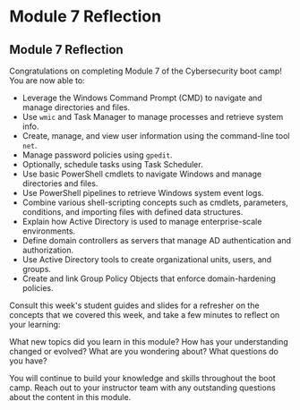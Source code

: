 # Module 7 Reflection

## Module 7 Reflection

Congratulations on completing Module 7 of the Cybersecurity boot camp! You are now able to:

- Leverage the Windows Command Prompt (CMD) to navigate and manage directories and files. 
- Use `wmic` and Task Manager to manage processes and retrieve system info.  
- Create, manage, and view user information using the command-line tool `net`.
- Manage password policies using `gpedit`.
- Optionally, schedule tasks using Task Scheduler.
- Use basic PowerShell cmdlets to navigate Windows and manage directories and files.
- Use PowerShell pipelines to retrieve Windows system event logs.
- Combine various shell-scripting concepts such as cmdlets, parameters, conditions, and importing files with defined data structures.
- Explain how Active Directory is used to manage enterprise-scale environments.
- Define domain controllers as servers that manage AD authentication and authorization.
- Use Active Directory tools to create organizational units, users, and groups. 
- Create and link Group Policy Objects that enforce domain-hardening policies.

Consult this week's student guides and slides for a refresher on the concepts that we covered this week, and take a few minutes to reflect on your learning:

What new topics did you learn in this module? How has your understanding changed or evolved? What are you wondering about? What questions do you have?

You will continue to build your knowledge and skills throughout the boot camp. Reach out to your instructor team with any outstanding questions about the content in this module.
